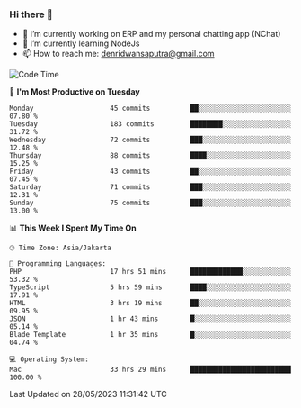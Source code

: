 ### Hi there 👋

- 🔭 I’m currently working on ERP and my personal chatting app (NChat)
- 🌱 I’m currently learning NodeJs
- 📫 How to reach me: denridwansaputra@gmail.com


<!--START_SECTION:waka-->
![Code Time](http://img.shields.io/badge/Code%20Time-3%2C180%20hrs%2033%20mins-blue)

📅 **I'm Most Productive on Tuesday** 

```text
Monday                   45 commits          ██░░░░░░░░░░░░░░░░░░░░░░░   07.80 % 
Tuesday                  183 commits         ████████░░░░░░░░░░░░░░░░░   31.72 % 
Wednesday                72 commits          ███░░░░░░░░░░░░░░░░░░░░░░   12.48 % 
Thursday                 88 commits          ████░░░░░░░░░░░░░░░░░░░░░   15.25 % 
Friday                   43 commits          ██░░░░░░░░░░░░░░░░░░░░░░░   07.45 % 
Saturday                 71 commits          ███░░░░░░░░░░░░░░░░░░░░░░   12.31 % 
Sunday                   75 commits          ███░░░░░░░░░░░░░░░░░░░░░░   13.00 % 
```


📊 **This Week I Spent My Time On** 

```text
🕑︎ Time Zone: Asia/Jakarta

💬 Programming Languages: 
PHP                      17 hrs 51 mins      █████████████░░░░░░░░░░░░   53.32 % 
TypeScript               5 hrs 59 mins       ████░░░░░░░░░░░░░░░░░░░░░   17.91 % 
HTML                     3 hrs 19 mins       ██░░░░░░░░░░░░░░░░░░░░░░░   09.95 % 
JSON                     1 hr 43 mins        █░░░░░░░░░░░░░░░░░░░░░░░░   05.14 % 
Blade Template           1 hr 35 mins        █░░░░░░░░░░░░░░░░░░░░░░░░   04.74 % 

💻 Operating System: 
Mac                      33 hrs 29 mins      █████████████████████████   100.00 % 
```


 Last Updated on 28/05/2023 11:31:42 UTC
<!--END_SECTION:waka-->
